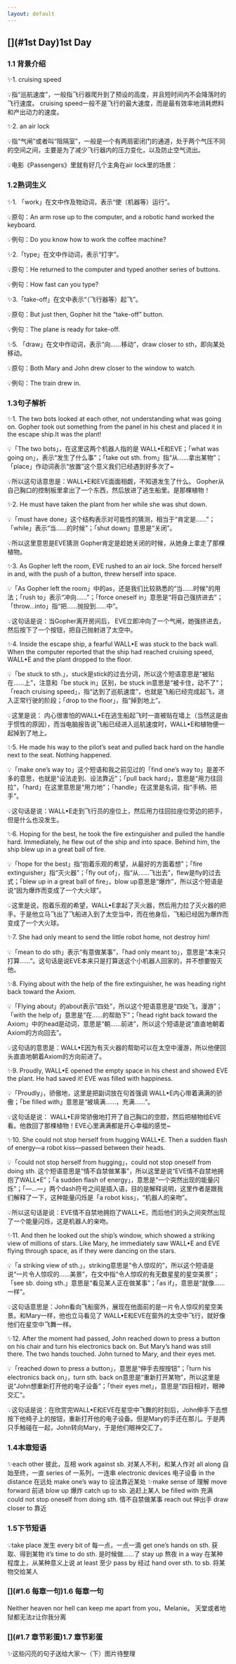 ```yaml
---
layout: default
---
```


## [](#1st Day)1st Day

### [](#1.1背景介绍)1.1 背景介绍
 
 ✨1. cruising speed
 
 💡指“巡航速度”，一般指飞行器爬升到了预设的高度，并且短时间内不会降落时的飞行速度。 cruising speed一般不是飞行的最大速度，而是最有效率地消耗燃料和产出动力的速度。
 
 ✨2. an air lock
 
 💡指“气闸”或者叫“阻隔室”，一般是一个有两扇密闭门的通道，处于两个气压不同的空间之间，主要是为了减少飞行器内的压力变化，以及防止空气流出。
 
 💡电影《Passengers》里就有好几个主角在air lock里的场景：

 
### [](#1.2熟词生义)1.2熟词生义

✨1. 「work」在文中作及物动词，表示“使（机器等）运行”。

💡原句：An arm rose up to the computer, and a robotic hand worked the keyboard.

💡例句：Do you know how to work the coffee machine?

✨2.「type」在文中作动词，表示“打字”。

💡原句：He returned to the computer and typed another series of buttons.

💡例句：How fast can you type?

✨3.「take-off」在文中表示“（飞行器等）起飞”。

💡原句：But just then, Gopher hit the “take-off” button.

💡例句：The plane is ready for take-off.

✨5. 「draw」在文中作动词，表示“向……移动”，draw closer to sth，即向某处移动。

💡原句：Both Mary and John drew closer to the window to watch.

💡例句：The train drew in.


### [](#1.3句子解析)1.3句子解析

✨1. The two bots looked at each other, not understanding what was going on. Gopher took out something from the panel in his chest and placed it in the escape ship.It was the plant!

💡「The two bots」，在这里这两个机器人指的是 WALL•E和EVE；「what was going on」，表示“发生了什么事”；「take out sth. from」指“从……拿出某物”；「place」作动词表示“放置”这个意义我们已经遇到好多次了~

💡所以这句话意思是：WALL•E和EVE面面相觑，不知道发生了什么。 Gopher从自己胸口的控制板里拿出了一个东西，然后放进了逃生船里。是那棵植物！

✨2. He must have taken the plant from her while she was shut down.

💡「must have done」这个结构表示对可能性的猜测，相当于“肯定是……”；「while」表示“当……的时候”；「shut down」意思是“关闭”。

💡所以这里意思是EVE猜测 Gopher肯定是趁她关闭的时候，从她身上拿走了那棵植物。

✨3. As Gopher left the room, EVE rushed to an air lock. She forced herself in and, with the push of a button, threw herself into space.

💡「As Gopher left the room」中的as，还是我们比较熟悉的“当……时候”的用法；「rush to」表示“冲向……”；「force oneself in」意思是“将自己强挤进去”；「throw...into」指“把……抛投到……中”。

💡这句话是说：当Gopher离开房间后， EVE立即冲向了一个气闸，她强挤进去，然后按下了一个按钮，把自己抛射进了太空中。

✨4. Inside the escape ship, a fearful WALL•E was stuck to the back wall. When the computer reported that the ship had reached cruising speed, WALL•E and the plant dropped to the floor.

💡「be stuck to sth.」，stuck是stick的过去分词，所以这个短语意思是“被贴在……上”，注意和「be stuck in」区别，be stuck in意思是“被卡住，动不了”；「reach cruising speed」，指“达到了巡航速度”，也就是飞船已经完成起飞，进入正常行驶的阶段；「drop to the floor」，指“掉到地上”。

💡这里是说： 内心很害怕的WALL•E在逃生船起飞时一直被贴在墙上（当然这是由于惯性的原因），而当电脑报告说飞船已经进入巡航速度时，WALL•E和植物便一起掉到了地上。

✨5. He made his way to the pilot’s seat and pulled back hard on the handle next to the seat. Nothing happened.

💡「make one’s way to」这个短语和我之前见过的「find one’s way to」是差不多的意思，也就是“设法走到、设法靠近”；「pull back hard」，意思是“用力往回拉”，「hard」在这里意思是“用力地”；「handle」在这里是名词，指“手柄、把手”。 

💡这句话是说：WALL•E走到飞行员的座位上，然后用力往回拉座位旁边的把手，但是什么也没发生。

✨6. Hoping for the best, he took the fire extinguisher and pulled the handle hard. Immediately, he flew out of the ship and into space. Behind him, the ship blew up in a great ball of fire.

💡「hope for the best」指“抱着乐观的希望，从最好的方面着想”；「fire extinguisher」指“灭火器”；「fly out of」，指“从……飞出去”，flew是fly的过去式；「blew up in a great ball of fire」，blow up意思是“爆炸”，所以这个短语是说“因为爆炸而变成了一个大火球”。

💡这里是说，抱着乐观的希望，WALL•E拿起了灭火器，然后用力拉了灭火器的把手。于是他立马飞出了飞船进入到了太空当中，而在他身后，飞船已经因为爆炸而变成了一个大火球。

✨7. She had only meant to send the little robot home, not destroy him!

💡「mean to do sth」表示“有意做某事”，「had only meant to」，意思是“本来只打算……”。这句话是说EVE本来只是打算送这个小机器人回家的，并不想要毁灭他。

✨8. Flying about with the help of the fire extinguisher, he was heading right back toward the Axiom.

💡「Flying about」的about表示“四处”，所以这个短语意思是“四处飞，漫游”；「with the help of」意思是“在……的帮助下”；「head right back toward the Axiom」中的head是动词，意思是“朝……前进”，所以这个短语是说“直直地朝着Axiom的方向回去”。

💡这句话的意思是：WALL•E因为有灭火器的帮助可以在太空中漫游，所以他便回头直直地朝着Axiom的方向前进了。

✨9. Proudly, WALL•E opened the empty space in his chest and showed EVE the plant. He had saved it! EVE was filled with happiness.

💡「Proudly」，骄傲地，这里是把副词放在句首强调 WALL•E内心带着满满的骄傲；「be filled with」意思是“被填满……，充满……”。

💡这句话是说： WALL•E非常骄傲地打开了自己胸口的空腔，然后把植物给EVE看。他救回了那棵植物！EVE心里满满都是开心幸福的感觉~

✨10. She could not stop herself from hugging WALL•E. Then a sudden flash of energy—a robot kiss—passed between their heads.

💡「could not stop herself from hugging」，could not stop oneself from doing sth. 这个短语意思是“情不自禁做某事”，所以这里是说“EVE情不自禁地拥抱了WALL•E”；「a sudden flash of energy」，意思是“一个突然出现的能量闪烁”；「—…—」两个dash符号之间是插入语，目的是解释说明，这里作者是跟我们解释了一下，这种能量闪烁是「a robot kiss」，“机器人的亲吻”。

💡所以这句话是说：EVE情不自禁地拥抱了WALL•E，而后他们的头之间突然出现了一个能量闪烁，这是机器人的亲吻。

✨11. And then he looked out the ship’s window, which showed a striking view of millions of stars. Like Mary, he immediately saw WALL•E and EVE flying through space, as if they were dancing on the stars.

💡「a striking view of sth.」，striking意思是“令人惊叹的”，所以这个短语是说“一片令人惊叹的……美景”，在文中指“令人惊叹的有无数星星的星空美景”；「see sb. doing sth.」意思是“看见某人正在做某事”；「as if」，意思是“就像……一样”。

💡这句话意思是：John看向飞船窗外，展现在他面前的是一片令人惊叹的星空美景。和Mary一样，他也立马看见了 WALL•E和EVE在窗外的太空中飞行，就好像他们在星空中飞舞一样。

✨12. After the moment had passed, John reached down to press a button on his chair and turn his electronics back on. But Mary’s hand was still there. The two hands touched. John turned to Mary, and their eyes met.

💡「reached down to press a button」，意思是“伸手去按按钮”；「turn his electronics back on」，turn sth. back on意思是“重新打开某物”，所以这里是说“John想重新打开他的电子设备”；「their eyes met」，意思是“四目相对，眼神交汇”。

💡这句话是说：在欣赏完WALL•E和EVE在星空中飞舞的时刻后，John伸手下去想按下他椅子上的按钮，重新打开他的电子设备。但是Mary的手还在那儿。于是两只手触碰在一起，John转向Mary，于是他们眼神交汇了。



### [](#1.4本章短语)1.4本章短语

✨each other 彼此，互相
work against sb. 对某人不利，和某人作对
all along 自始至终，一直
series of 一系列，一连串
electronic devices 电子设备
in the distance 在远处
make one’s way to 设法靠近某处
✨make sense of 理解
move forward 前进
blow up 爆炸
catch up to sb. 追赶上某人
be filled with  充满
could not stop oneself from doing sth.  情不自禁做某事
reach out 伸出手
draw closer to 靠近

### [](#1.5下节短语)1.5下节短语


💡take place 发生
every bit of 每一点，一点一滴
get one’s hands on sth. 获取、得到某物
it’s time to do sth. 是时候做……了
stay up 熬夜
in a way 在某种程度上，从某种意义上说
at least  至少
pass by 经过
hand over sth. to sb. 将某物交给某人

### [](#1.6 每章一句)1.6 每章一句

Neither heaven nor hell can keep me apart from you，Melanie。
天堂或者地狱都无法z让你我分离

### [](#1.7 章节彩蛋)1.7 章节彩蛋


✨这些闪亮的句子送给大家～（下）图片待整理

